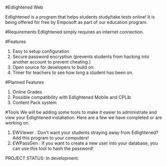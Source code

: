 #Edlightened Web

Edlightened is a program that helps students study/take tests online! It is being offered for free by Emposoft as part of our education program.

#Requirements
Edlightened simply requires an internet connection.

#Features
1. Easy to setup configuration
2. Secure password encryption (prevents students from hacking into another account to prevent cheating.)
3. Open source for developers to build on.
4. Timer for teachers to see how long a student has been on. 

#Planned Features
1. Online Grades
2. Possible compatibility with Edlightened Mobile and CPLib
3. Content Pack system

#Tools
We will be adding some tools to make it easier to administrate and view your Edlightened installation. Here are a few we have completed or are working on.

1. EWViewer : Don't want your students straying away from Edlightened? Add this program to your computers!
2. EWPassGen : If you want to create a new user into your database, you can use this tool to hash the password!


PROJECT STATUS: In development.

